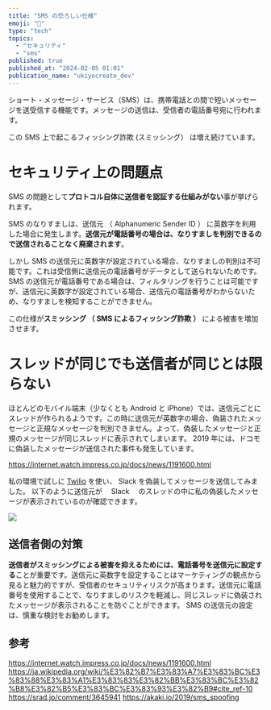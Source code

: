 ```yaml
---
title: "SMS の恐ろしい仕様"
emoji: "💬"
type: "tech"
topics:
  - "セキュリティ"
  - "sms"
published: true
published_at: "2024-02-05 01:01"
publication_name: "ukiyocreate_dev"
---
```


ショート・メッセージ・サービス（SMS）は、携帯電話との間で短いメッセージを送受信する機能です。メッセージの送信は、受信者の電話番号宛に行われます。

この SMS 上で起こるフィッシング詐欺 (スミッシング） は増え続けています。

# セキュリティ上の問題点

SMS の問題として**プロトコル自体に送信者を認証する仕組みがない**事が挙げられます。

SMS のなりすましは、送信元 （ Alphanumeric Sender ID ） に英数字を利用した場合に発生します。**送信元が電話番号の場合は、なりすましを判別できるので送信されることなく廃棄されます**。

しかし SMS の送信元に英数字が設定されている場合、なりすましの判別は不可能です。これは受信側に送信元の電話番号がデータとして送られないためです。 SMS の送信元が電話番号である場合は、フィルタリングを行うことは可能ですが、送信元に英数字が設定されている場合、送信元の電話番号がわからないため、なりすましを検知することができません。

この仕様が**スミッシング （ SMS によるフィッシング詐欺 ）** による被害を増加させます。

# スレッドが同じでも送信者が同じとは限らない

ほとんどのモバイル端末（少なくとも Android と iPhone）では、送信元ごとにスレッドが作られるようです。この時に送信元が英数字の場合、偽装されたメッセージと正規なメッセージを判別できません。よって、偽装したメッセージと正規のメッセージが同じスレッドに表示されてしまいます。 2019 年には、ドコモに偽装したメッセージが送信された事件も発生しています。

https://internet.watch.impress.co.jp/docs/news/1191600.html

私の環境で試しに [Twilio](https://www.twilio.com/en-us) を使い、 Slack を偽装してメッセージを送信してみました。
以下のように送信元が　 Slack 　のスレッドの中に私の偽装したメッセージが表示されているのが確認できます。

![](https://storage.googleapis.com/zenn-user-upload/33820043a639-20240205.png)

## 送信者側の対策

**送信者がスミッシングによる被害を抑えるためには、電話番号を送信元に設定する**ことが重要です。送信元に英数字を設定することはマーケティングの観点から見ると魅力的ですが、受信者のセキュリティリスクが高まります。送信元に電話番号を使用することで、なりすましのリスクを軽減し、同じスレッドに偽装されたメッセージが表示されることを防ぐことができます。
SMS の送信元の設定は、慎重な検討をお勧めします。

## 参考

https://internet.watch.impress.co.jp/docs/news/1191600.html
https://ja.wikipedia.org/wiki/%E3%82%B7%E3%83%A7%E3%83%BC%E3%83%88%E3%83%A1%E3%83%83%E3%82%BB%E3%83%BC%E3%82%B8%E3%82%B5%E3%83%BC%E3%83%93%E3%82%B9#cite_ref-10
https://srad.jp/comment/3645941
https://akaki.io/2019/sms_spoofing
